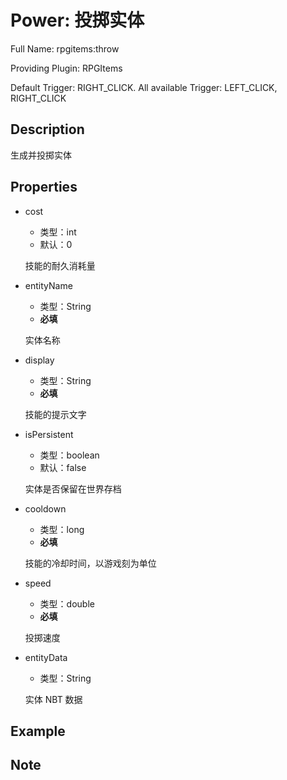 # Power: 投掷实体

<!-- 本文件是通过游戏内 `/rpgitem gen-wiki` 命令生成的。 -->
<!-- 请只在对应的 "beginCustomXXXX" 与 "endCustomXXXX" 间编辑。  -->
<!-- 如果您想修改技能或其属性的描述， -->
<!-- 请修改 "resources/lang/zh_CN.yml" 中对应的项。 -->

Full Name: rpgitems:throw

Providing Plugin: RPGItems

Default Trigger: RIGHT_CLICK. All available Trigger: LEFT_CLICK, RIGHT_CLICK


<!-- beginCustomHeader -->
<!-- endCustomHeader -->

## Description

生成并投掷实体
<!-- beginCustomDescription -->
<!-- endCustomDescription -->

## Properties

* cost

  * 类型：int
  * 默认：0

  技能的耐久消耗量

* entityName

  * 类型：String
  * **必填**

  实体名称

* display

  * 类型：String
  * **必填**

  技能的提示文字

* isPersistent

  * 类型：boolean
  * 默认：false

  实体是否保留在世界存档

* cooldown

  * 类型：long
  * **必填**

  技能的冷却时间，以游戏刻为单位

* speed

  * 类型：double
  * **必填**

  投掷速度

* entityData

  * 类型：String

  实体 NBT 数据


<!-- beginCustomProperties -->
<!-- endCustomProperties -->

## Example

<!-- beginCustomExample -->
<!-- endCustomExample -->

## Note

<!-- beginCustomNote -->
<!-- endCustomNote -->
